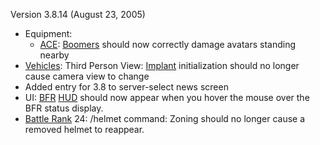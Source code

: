 Version 3.8.14 (August 23, 2005)

- Equipment:
  - [ACE](../weapons/Adaptive_Construction_Engine.md):
    [Boomers](../weapons/Adaptive_Construction_Engine.md#Boomer) should now
    correctly damage avatars standing nearby
- [Vehicles](../vehicles/Vehicle.md): Third Person View:
  [Implant](../Implant.md) initialization should no longer cause camera view to
  change
- Added entry for 3.8 to server-select news screen
- UI: [BFR](../vehicles/BattleFrame_Robotics.md) [HUD](../HUD.md) should now
  appear when you hover the mouse over the BFR status display.
- [Battle Rank](../terminology/Battle_Rank.md) 24: /helmet command: Zoning
  should no longer cause a removed helmet to reappear.

<!--[Category:Patches](../Category:Patches.md)-->
